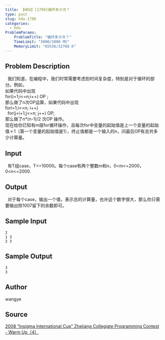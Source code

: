 ```yaml
---
title: 【HDU】[1799]循环多少次？
type: post
slug: hdu-1799
categories:
  - hdu
ProblemParams:
    ProblemTitle: "循环多少次？"
    TimeLimit: "3000/1000 MS"
    MemoryLimit: "65536/32768 K"
---
```


## Problem Description

  我们知道，在编程中，我们时常需要考虑到时间复杂度，特别是对于循环的部分。例如，  
如果代码中出现  
for(i=1;i<=n;i++) OP ;  
那么做了n次OP运算，如果代码中出现  
fori=1;i<=n; i++)  
  for(j=i+1;j<=n; j++) OP;  
那么做了n\*(n-1)/2 次OP 操作。  
现在给你已知有m层for循环操作，且每次for中变量的起始值是上一个变量的起始值＋1（第一个变量的起始值是1），终止值都是一个输入的n，问最后OP有总共多少计算量。

## Input

  有T组case，T<=10000。每个case有两个整数m和n，0<m<=2000，0<n<=2000.

## Output

  对于每个case，输出一个值，表示总的计算量，也许这个数字很大，那么你只需要输出除1007留下的余数即可。

## Sample Input

```
2
1 3
2 3

```

## Sample Output

```
3
3

```

## Author

wangye

## Source

[2008 “Insigma International Cup” Zhejiang Collegiate Programming Contest - Warm Up（4）](https://acm.hdu.edu.cn//search.php?field=problem&key=2008+%A1%B0Insigma+International+Cup%A1%B1+Zhejiang+Collegiate+Programming+Contest+-+Warm+Up%A3%A84%A3%A9&source=1&searchmode=source)

